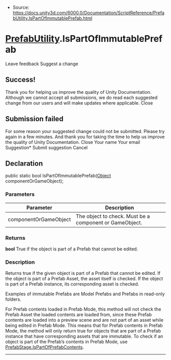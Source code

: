 * Source: https://docs.unity3d.com/6000.0/Documentation/ScriptReference/PrefabUtility.IsPartOfImmutablePrefab.html

#  [PrefabUtility](https://docs.unity3d.com/6000.0/Documentation/ScriptReference/PrefabUtility.html).IsPartOfImmutablePrefab
Leave feedback
Suggest a change
## Success!
Thank you for helping us improve the quality of Unity Documentation. Although we cannot accept all submissions, we do read each suggested change from our users and will make updates where applicable.
Close
## Submission failed
For some reason your suggested change could not be submitted. Please <a>try again</a> in a few minutes. And thank you for taking the time to help us improve the quality of Unity Documentation.
Close
Your name Your email Suggestion* Submit suggestion
Cancel
## Declaration
public static bool IsPartOfImmutablePrefab([Object](https://docs.unity3d.com/6000.0/Documentation/ScriptReference/Object.html) componentOrGameObject); 
### Parameters
Parameter | Description  
---|---  
componentOrGameObject | The object to check. Must be a component or GameObject.  
### Returns
**bool** True if the object is part of a Prefab that cannot be edited. 
### Description
Returns true if the given object is part of a Prefab that cannot be edited.
If the object is part of a Prefab Asset, the asset itself is checked. If the object is part of a Prefab instance, its corresponding asset is checked.  
  
Examples of immutable Prefabs are Model Prefabs and Prefabs in read-only folders.  
  
For Prefab contents loaded in Prefab Mode, this method will not check the Prefab Asset the loaded contents are loaded from, since these Prefab contents are loaded into a preview scene and are not part of an asset while being edited in Prefab Mode. This means that for Prefab contents in Prefab Mode, the method will only return true for objects that are part of a Prefab instance that have corresponding assets that are immutable. To check if an object is part of the Prefab’s contents in Prefab Mode, use [PrefabStage.IsPartOfPrefabContents](https://docs.unity3d.com/6000.0/Documentation/ScriptReference/SceneManagement.PrefabStage.IsPartOfPrefabContents.html).
* * *
